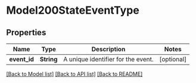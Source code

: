 # Model200StateEventType

## Properties

Name | Type | Description | Notes
------------ | ------------- | ------------- | -------------
**event_id** | **String** | A unique identifier for the event. | [optional] 

[[Back to Model list]](../README.md#documentation-for-models) [[Back to API list]](../README.md#documentation-for-api-endpoints) [[Back to README]](../README.md)


